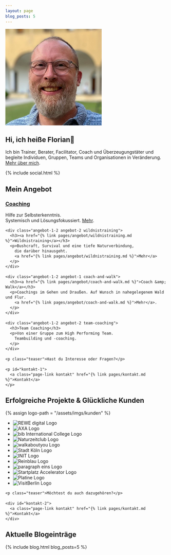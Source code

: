 ```yaml
---
layout: page
blog_posts: 5
---
```

<div id="front">
  <div id="intro">
    <picture>
      <source srcset="/assets/imgs/florian-latzel-2025-300px.webp" type="image/webp">
      <img 
        src="/assets/imgs/florian-latzel-2025-300px.png" 
        alt="Florian Latzel, Metaforum Summercamp 2025. Foto © Mike Heitmann" 
        loading="lazy"
      />
    </picture>
    <h2>Hi, ich heiße Florian👋</h2>
    <p>Ich bin Trainer, Berater, Facilitator, Coach und Überzeugungstäter
    und begleite Individuen, Gruppen, Teams und Organisationen in Veränderung.
    <a href="/ueber-mich.html">Mehr über mich</a>.
    </p>
    {% include social.html %}
  </div>

  <div id="portfolio">
    <h2>Mein Angebot</h2>
    <div class="angebot-1-2 angebot-1 coaching">
      <h3><a href="{% link pages/angebot/coaching.md  %}">Coaching</a></h3>
      <p>Hilfe zur Selbsterkenntnis.<br />Systemisch und Lösungsfokussiert. 
        <a href="{% link pages/angebot/coaching.md  %}">Mehr</a>.
      </p>
    </div>

    <div class="angebot-1-2 angebot-2 wildnistraining">
      <h3><a href="{% link pages/angebot/wildnistraining.md %}">Wildnistraining</a></h3>
      <p>Bushcraft, Survival und eine tiefe Naturverbindung,
        die darüber hinausgeht.
        <a href="{% link pages/angebot/wildnistraining.md %}">Mehr</a>
      </p>
    </div>

    <div class="angebot-1-2 angebot-1 coach-and-walk">
      <h3><a href="{% link pages/angebot/coach-and-walk.md %}">Coach &amp; Walk</a></h3>
      <p>Coachings im Gehen und Draußen. Auf Wunsch in nahegelegenem Wald und Flur.
        <a href="{% link pages/angebot/coach-and-walk.md %}">Mehr</a>.
      </p>
    </div>

    <div class="angebot-1-2 angebot-2 team-coaching">
      <h3>Team Coaching</h3>
      <p>Von einer Gruppe zum High Performing Team.
        Teambuilding und -coaching.
      </p>
    </div>

    <p class="teaser">Hast du Interesse oder Fragen?</p>

    <p id="kontakt-1">
      <a class="page-link kontakt" href="{% link pages/kontakt.md %}">Kontakt</a>
    </p>
  </div>
  
  <div id="kunden">
    <h2>Erfolgreiche Projekte &amp; Glückliche Kunden</h2>
    {% assign logo-path = "/assets/imgs/kunden" %}
    <ul class="kunden-logos">
      <li id="rewe-digital"><img src="{{ logo-path }}/rewe-digital-logo.svg" alt="REWE digital Logo" loading="lazy" /></li>
      <li id="axa"><img src="{{ logo-path }}/axa-logo.svg" alt="AXA Logo" loading="lazy" /></li>
      <li id="bib"><img src="{{ logo-path }}/bib-international-college-logo.svg" alt="bib International College Logo" loading="lazy" /></li>
      <li id="naturzeit"><img src="{{ logo-path }}/naturzeitclub-logo.webp" alt="Naturzeitclub Logo" loading="lazy" /></li>
      <li id="walkaboutyou"><img src="{{ logo-path }}/walkaboutyou-logo.webp" alt="walkaboutyou Logo" loading="lazy" /></li>
      <li id="koeln"><img src="{{ logo-path }}/stadt-koeln-logo.svg" alt="Stadt Köln Logo" loading="lazy" /></li>
      <li id="init"><img src="{{ logo-path }}/init-logo.svg" alt="INIT Logo" loading="lazy" /></li>
      <li id="reinblau"><img src="{{ logo-path }}/reinblau-logo.svg" alt="Reinblau Logo" loading="lazy" /></li>
      <li id="p1"><img src="{{ logo-path }}/paragraph-eins-logo.svg" alt="paragraph eins Logo" loading="lazy" /></li>
      <li id="startplatz"><img src="{{ logo-path }}/startplatz-accelerator-logo.png" alt="Startplatz Accelerator Logo" loading="lazy" /></li>
      <li id="paltine"><img src="{{ logo-path }}/platine-logo.png" alt="Platine Logo"  loading="lazy" /></li>
      <li id="visitberlin"><img src="{{ logo-path }}/visitberlin-logo.svg" alt="VisitBerlin Logo" loading="lazy"/></li>
    </ul>

    <p class="teaser">Möchtest du auch dazugehören?</p>
    
    <div id="kontakt-2">
      <a class="page-link kontakt" href="{% link pages/kontakt.md %}">Kontakt</a>
    </div>
  </div>
 
  <h2>Aktuelle Blogeinträge</h2>
  {% include blog.html blog_posts=5 %}

</div>
